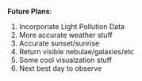 **Future Plans**:
  1. Incorporiate Light Pollution Data
  2. More accurate weather stuff
  3. Accurate sunset/sunrise
  4. Return visible nebulae/galaxies/etc
  5. Some cool visualzation stuff
  6. Next best day to observe
